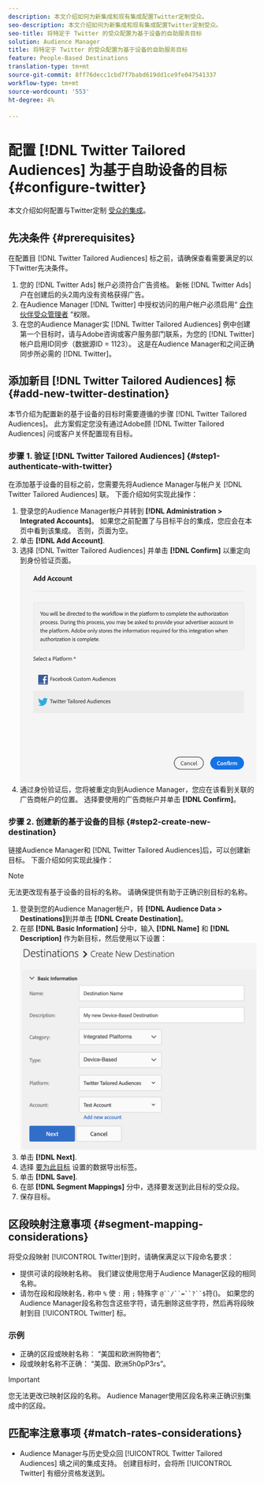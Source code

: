 ```yaml
---
description: 本文介绍如何为新集成和现有集成配置Twitter定制受众。
seo-description: 本文介绍如何为新集成和现有集成配置Twitter定制受众。
seo-title: 将特定于 Twitter 的受众配置为基于设备的自助服务目标
solution: Audience Manager
title: 将特定于 Twitter 的受众配置为基于设备的自助服务目标
feature: People-Based Destinations
translation-type: tm+mt
source-git-commit: 8ff76decc1cbd7f7babd619dd1ce9fe047541337
workflow-type: tm+mt
source-wordcount: '553'
ht-degree: 4%

---
```



# 配置 [!DNL Twitter Tailored Audiences] 为基于自助设备的目标 {#configure-twitter}

本文介绍如何配置与Twitter定制 [受众的集成](https://business.twitter.com/en/targeting/tailored-audiences.html)。

## 先决条件 {#prerequisites}

在配置目 [!DNL Twitter Tailored Audiences] 标之前，请确保查看需要满足的以下Twitter先决条件。

1. 您的 [!DNL Twitter Ads] 帐户必须符合广告资格。 新帐 [!DNL Twitter Ads] 户在创建后的头2周内没有资格获得广告。
2. 在Audience Manager [!DNL Twitter] 中授权访问的用户帐户必须启用“ [合作伙伴受众管理者](https://business.twitter.com/en/help/troubleshooting/multi-user-login-faq.html#accesslevels) ”权限。
3. 在您的Audience Manager实 [!DNL Twitter Tailored Audiences] 例中创建第一个目标时，请与Adobe咨询或客户服务部门联系，为您的 [!DNL Twitter] 帐户启用ID同步（数据源ID = 1123）。 这是在Audience Manager和之间正确同步所必需的 [!DNL Twitter]。

## 添加新目 [!DNL Twitter Tailored Audiences] 标 {#add-new-twitter-destination}

本节介绍为配置新的基于设备的目标时需要遵循的步骤 [!DNL Twitter Tailored Audiences]。 此方案假定您没有通过Adobe顾 [!DNL Twitter Tailored Audiences] 问或客户关怀配置现有目标。

### 步骤 1. 验证 [!DNL Twitter Tailored Audiences] {#step1-authenticate-with-twitter}

在添加基于设备的目标之前，您需要先将Audience Manager与帐户关 [!DNL Twitter Tailored Audiences] 联。 下面介绍如何实现此操作：

1. 登录您的Audience Manager帐户并转到 **[!DNL Administration > Integrated Accounts]**。 如果您之前配置了与目标平台的集成，您应会在本页中看到该集成。 否则，页面为空。
1. 单击 **[!DNL Add Account]**.
1. 选择 [!DNL Twitter Tailored Audiences] 并单击 **[!DNL Confirm]** 以重定向到身份验证页面。                     ![集成平台](assets/dbd-integrated-platforms.png)
1. 通过身份验证后，您将被重定向到Audience Manager，您应在该看到关联的广告商帐户的位置。 选择要使用的广告商帐户并单击 **[!DNL Confirm]**。

### 步骤 2. 创建新的基于设备的目标 {#step2-create-new-destination}

链接Audience Manager和 [!DNL Twitter Tailored Audiences]后，可以创建新目标。 下面介绍如何实现此操作：

>[!NOTE]
>
>无法更改现有基于设备的目标的名称。 请确保提供有助于正确识别目标的名称。

1. 登录到您的Audience Manager帐户，转 **[!DNL Audience Data > Destinations]**&#x200B;到并单击 **[!DNL Create Destination]**。
1. 在部 **[!DNL Basic Information]** 分中，输入 **[!DNL Name]** 和 **[!DNL Description]** 作为新目标，然后使用以下设置： ![设置](assets/dbd-new-basic.png)
1. 单击 **[!DNL Next]**.
1. 选择 [要为此目标](/help/using/features/data-export-controls.md#controls-labels) 设置的数据导出标签。
1. 单击 **[!DNL Save]**.
1. 在部 **[!DNL Segment Mappings]** 分中，选择要发送到此目标的受众段。
1. 保存目标。

## 区段映射注意事项 {#segment-mapping-considerations}

将受众段映射 [!UICONTROL Twitter]到时，请确保满足以下段命名要求：

* 提供可读的段映射名称。 我们建议使用您用于Audience Manager区段的相同名称。
* 请勿在段和段映射名`,` 称中 `%` 使 `:` 用 `;` 特殊字 `@``/``=``?``$`符()。 如果您的Audience Manager段名称包含这些字符，请先删除这些字符，然后再将段映射到目 [!UICONTROL Twitter] 标。

### 示例

* 正确的区段或映射名称： “美国和欧洲购物者”;
* 段或映射名称不正确： “美国、欧洲5h0pP3rs”。

>[!IMPORTANT]
>
>您无法更改已映射区段的名称。 Audience Manager使用区段名称来正确识别集成中的区段。

## 匹配率注意事项 {#match-rates-considerations}

* Audience Manager与历史受众回 [!UICONTROL Twitter Tailored Audiences] 填之间的集成支持。 创建目标时，会将所 [!UICONTROL Twitter] 有细分资格发送到。
